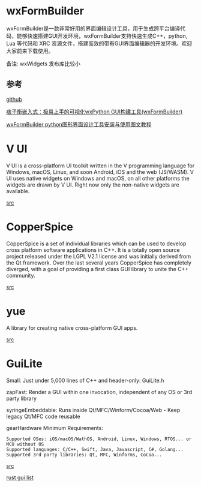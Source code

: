 # wxFormBuilder

wxFormBuilder是一款非常好用的界面编辑设计工具，用于生成跨平台编译代码，能够快速搭建GUI开发环境，wxFormBuilder支持快速生成C++，python, Lua 等代码和 XRC 资源文件，搭建高效的带有GUI界面编辑器的开发环境。欢迎大家前来下载使用。

备注:
wxWidgets  发布库比较小

## 参考

[github](https://github.com/wxFormBuilder/wxFormBuilder)

[痞子衡嵌入式：极易上手的可视化wxPython GUI构建工具(wxFormBuilder)](https://www.cnblogs.com/henjay724/p/9426966.html)

[wxFormBuilder python图形界面设计工具安装与使用图文教程](https://www.jb51.net/softjc/696020.html)

# V UI

V UI is a cross-platform UI toolkit written in the V programming language for Windows, macOS, Linux, and soon Android, iOS and the web (JS/WASM). V UI uses native widgets on Windows and macOS, on all other platforms the widgets are drawn by V UI. Right now only the non-native widgets are available.

[src](https://github.com/vlang/ui)


# CopperSpice

CopperSpice is a set of individual libraries which can be used to develop cross platform software applications in C++. It is a totally open source project released under the LGPL V2.1 license and was initially derived from the Qt framework. Over the last several years CopperSpice has completely diverged, with a goal of providing a first class GUI library to unite the C++ community.

[src](https://github.com/copperspice/copperspice)


# yue

A library for creating native cross-platform GUI apps.

[src](https://github.com/yue)


# GuiLite

Small: Just under 5,000 lines of C++ and header-only: GuiLite.h

zapFast: Render a GUI within one invocation, independent of any OS or 3rd party library

syringeEmbeddable: Runs inside Qt/MFC/Winform/Cocoa/Web - Keep legacy Qt/MFC code reusable

gear️Hardware Minimum Requirements:


    Supported OSes: iOS/macOS/WathOS, Android, Linux, Windows, RTOS... or MCU without OS
    Supported languages: C/C++, Swift, Java, Javascript, C#, Golang...
    Supported 3rd party libraries: Qt, MFC, Winforms, CoCoa...


[src](https://github.com/idea4good/GuiLite)



[rust gui list ](https://lib.rs/gui)
